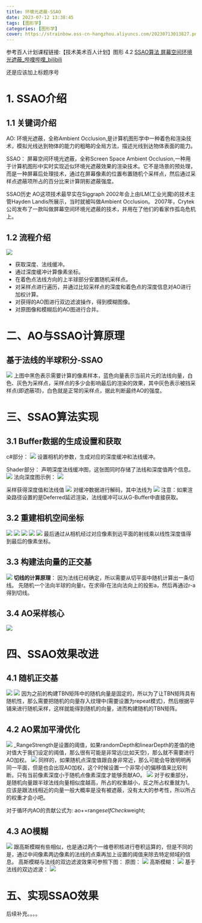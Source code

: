 ```yaml
---
title: 环境光遮蔽-SSAO
date: 2023-07-12 13:38:45
tags: [图形学]
categories: [图形学]
cover: https://strainbow.oss-cn-hangzhou.aliyuncs.com/20230713013827.png
---
```

参考百人计划课程链接:【技术美术百人计划】图形 4.2 [SSAO算法 屏幕空间环境光遮蔽_哔哩哔哩_bilibili](https://www.bilibili.com/video/BV16q4y1U7S3?p=2&vd_source=dc8bc359da1cacb67fa6054d14862294)

还是应该加上标题序号
# 1. SSAO介绍
## 1.1 关键词介绍
AO:
环境光遮蔽，全称Ambient Occlusion,是计算机图形学中一种着色和渲染技术，模拟光线达到物体的能力的粗略的全局方法，描述光线到达物体表面的能力。

SSAO：
屏幕空间环境光遮蔽，全称Screen Space Ambient Occlusion,一种用于计算机图形中实时实现近似环境光遮蔽效果的渲染技术。它不是场景的预处理，而是一种屏幕后处理技术，通过在屏幕像素的位置布置随机个采样点，然后通过采样点遮蔽项所占的百分比来计算阴影遮蔽强度。

SSAO历史
AO这项技术最早实在Siggraph 2002年会上由ILM(工业光魔)的技术主管Hayden Landis所展示，当时就被叫做Ambient Occlusion。
2007年，Crytek公司发布了一款叫做屏幕空间环境光遮蔽的技术，并用在了他们的看家作孤岛危机上。

## 1.2 流程介绍
![](https://strainbow.oss-cn-hangzhou.aliyuncs.com/20230713012311.png)
- 获取深度、法线缓冲。
- 通过深度缓冲计算像素坐标。
- 在着色点法线方向的上半球部分安置随机采样点。
- 对采样点进行遍历，并通过比较采样点的深度和着色点的深度信息对AO进行加权计算。 
- 对获得的AO图进行双边滤波操作，得到模糊图像。
- 对原图像和模糊后的AO图进行合并。

# 二、AO与SSAO计算原理
## 基于法线的半球积分-SSAO
![](https://strainbow.oss-cn-hangzhou.aliyuncs.com/20230713012529.png)
上图中黑色表示需要计算的像素样本，蓝色向量表示当前片元的法线向量，白色、灰色为采样点，采样点的多少会影响最后的渲染的效果，其中灰色表示被挡采样点(即遮蔽项)，白色就是正常的采样点，据此判断最终AO的强度。

# 三、SSAO算法实现
## 3.1 Buffer数据的生成设置和获取
c#部分：
![](https://strainbow.oss-cn-hangzhou.aliyuncs.com/20230713012744.png)
设置相机的参数，生成对应的深度缓冲和法线缓冲。

Shader部分：
声明深度法线缓冲图，这张图同时存储了法线和深度值两个信息。
![](https://strainbow.oss-cn-hangzhou.aliyuncs.com/20230713012806.png)
法向深度图示例：
![](https://strainbow.oss-cn-hangzhou.aliyuncs.com/20230713012832.png)

采样获得深度值和法线值
![](https://strainbow.oss-cn-hangzhou.aliyuncs.com/20230713012859.png)
对缓冲数据进行解码，其中法线为
![](https://strainbow.oss-cn-hangzhou.aliyuncs.com/20230713012917.png)
注意：如果渲染路径设置的是Deferred延迟渲染，法线缓冲可以从G-Buffer中直接获取。

## 3.2 重建相机空间坐标
![](https://strainbow.oss-cn-hangzhou.aliyuncs.com/20230713012953.png)
![](https://strainbow.oss-cn-hangzhou.aliyuncs.com/20230713013001.png)
![](https://strainbow.oss-cn-hangzhou.aliyuncs.com/20230713013011.png)
![](https://strainbow.oss-cn-hangzhou.aliyuncs.com/20230713013024.png)
![](https://strainbow.oss-cn-hangzhou.aliyuncs.com/20230713013036.png)
最后通过从相机经过对应像素到远平面的射线乘以线性深度值得到最后的像素坐标。

## 3.3 构建法向量的正交基
![](https://strainbow.oss-cn-hangzhou.aliyuncs.com/20230713013108.png)
**切线的计算原理**：
因为法线已经确定，所以需要从切平面中随机计算出一条切线。
先随机一个法向半球的向量r。在求得r在法向法向上的投影a，然后再通过r-a得到切线。

## 3.4 AO采样核心
![](https://strainbow.oss-cn-hangzhou.aliyuncs.com/20230713013150.png)

# 四、SSAO效果改进
## 4.1 随机正交基
![](https://strainbow.oss-cn-hangzhou.aliyuncs.com/20230713013226.png)
![](https://strainbow.oss-cn-hangzhou.aliyuncs.com/20230713013234.png)
因为之前的构建TBN矩阵中的随机向量是固定的，所以为了让TBN矩阵具有随机性，那么需要把随机的向量存入纹理中(需要设置为repeat模式)，然后根据平铺来进行随机采样，这样就能得到随机的向量，进而构建随机的TBN矩阵。
## 4.2 AO累加平滑优化
![](https://strainbow.oss-cn-hangzhou.aliyuncs.com/20230713013302.png)
_RangeStrength是设置的阈值，如果randomDepth和linearDepth的差值的绝对值大于我们设定的阈值，那么很有可能是非常远(比如天空)，那么就不需要进行AO加权。
![](https://strainbow.oss-cn-hangzhou.aliyuncs.com/20230713013328.png)
同样的，如果随机点深度值跟自身非常近，那么可能会导致明明再同一平面，但是也会出现AO加权，这个时候设置一个非常小的偏移值来比较判断。只有当前像素深度小于随机点像素深度才能够贡献AO。
![](https://strainbow.oss-cn-hangzhou.aliyuncs.com/20230713013346.png)
对于权重部分，是随机向量跟半球法线向量相似度越高，所占的权重越小，反之所占权重就为1。应该是跟法线相近的向量一般大概率是没有被遮蔽，没有太大的参考性，所以所占的权重才会小吧。

对于循环内AO的贡献公式为:
ao+=range*selfCheck*weight;

## 4.3 AO模糊
![](https://strainbow.oss-cn-hangzhou.aliyuncs.com/20230713013448.png)
跟高斯模糊有些相似，也是通过两个一维卷积核进行卷积运算的，但是不同的是，通过中间像素两边像素的法线的点乘再加上设置的阈值来除去特定频域的信息。
高斯模糊与法线的双边滤波效果可参照下图：
原图：
![](https://strainbow.oss-cn-hangzhou.aliyuncs.com/20230713013631.png)
高斯模糊：
![](https://strainbow.oss-cn-hangzhou.aliyuncs.com/20230713013654.png)
基于法线的双边滤波：
![](https://strainbow.oss-cn-hangzhou.aliyuncs.com/20230713013716.png)

# 五、实现SSAO效果
后续补充。。。。 